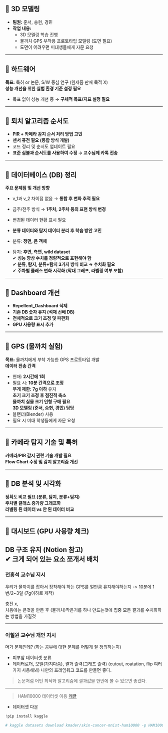 ## **📌 3D 모델링**

- **팀원:** 준서, 승현, 경민
- **작업 내용:**
    - 3D 모델링 학습 진행
    - 물까치 GPS 부착용 프로토타입 모델링 (도면 필요)
    - 도면이 어려우면 미대생들에게 자문 요청

---

## **📌 하드웨어**

 **목표:** 특허 or 논문, S/W 중심 연구 (완제품 판매 목적 X)  
 **성능 개선을 위한 실험 환경 기준 설정 필요**

- 목표 없이 성능 개선 중 → **구체적 목표/지표 설정 필요**

---

## **📌 퇴치 알고리즘 순서도**

- **PIR + 카메라 감지 순서 처리 방법 고민**
- **센서 퓨전 필요 (통합 방식 개발)**
- 코드 정리 및 순서도 업데이트 필요
- **표준 심볼과 순서도를 사용하여 수정 → 교수님께 카톡 전송**

---

## **📌 데이터베이스 (DB) 정리**

**주요 문제점 및 개선 방향**  
- v_1과 v_2 차이점 없음 → **통합 후 변화 추적 필요**  
-  금주/전주 방식 → **1주차, 2주차 등의 표현 방식 변경**  
-  변경된 데이터 현황 표시 필요  
-  **분류 데이터와 탐지 데이터 분리 후 학습 방안 고민**

- 분류: **정면, 큰 객체**
- 탐지: **후면, 측면, wild dataset**  
    ✔ **성능 향상 수치를 정량적으로 표현해야 함**  
    ✔ **분류, 탐지, 분류+탐지 3가지 방식 비교 → 수치화 필요**  
    ✔ **주차별 클래스 변화 시각화 (막대 그래프, 라벨링 여부 포함)**

---

## **📌 Dashboard 개선**

- **Repellent_Dashboard 삭제**
- **기존 DB 숫자 유지 (석재 선배 DB)**
- **전체적으로 크기 조정 및 파편화**
- **GPU 사용량 표시 추가**

---

## **📌 GPS (물까치 실험)**

**목표:** 물까치에게 부착 가능한 GPS 프로토타입 개발  
**데이터 전송 간격**

- 현재: **2시간에 1회**
- 필요 시: **10분 간격으로 조정**  
     **무게 제한:** **7g 이하** 유지  
     **초기 크기 조정 후 점진적 축소**  
     **물까치 실물 크기 인형 구매 필요**  
     **3D 모델링 (준서, 승현, 경민) 담당**
- 블랜더(Blender) 사용
- 필요 시 미대 학생들에게 자문 요청

---

## **📌 카메라 탐지 기술 및 특허**

 **카메라/PIR 감지 관련 기술 개발 필요**  
 **Flow Chart 수정 및 감지 알고리즘 개선**

---

## **📌 DB 분석 및 시각화**

 **정확도 비교 필요 (분류, 탐지, 분류+탐지)**  
 **주차별 클래스 증가량 그래프화**  
 **라벨링 된 데이터 vs 안 된 데이터 비교**

---

## **📌 대시보드 (GPU 사용량 체크)**

**DB 구조 유지 (Notion 참고)**  
✔ **크게 되어 있는 요소 쪼개서 배치**
---
### 전흥석 교수님 지시 
우리가 물까치를 잡아서 장착해야 하는 GPS를 얼만큼 유지해야하는지  -> 10분에 1번/2~3일 (7g이하로 제작)

충전 x,  
처음에는 큰것을 만든 후 (물까치)작은거를 하나 만드는것에 집중
모든 결과를 수치화하는 방법을 가질것

---
### 이철원 교수님 개인 지시
머가 문제인데? (하는 공부에 대한 문제를 어떻게 잘 정의하는지)
- 피부암 데이터셋 분류
- 데이터로더, 모델(가져다씀), 결과 출력(그래프 출력)
(cutout, roatation, flip 여러가지 사용해봐)
나만의 프레임워크 코드를 만들면 좋다.
> 논문처럼 어떤 최적화 알고리즘에 결과값을 한번에 볼 수 있으면 좋겠다.


---
>HAM10000 데이터셋 이용 [캐글](https://www.kaggle.com/datasets/kmader/skin-cancer-mnist-ham10000)
- 데이터셋 다운
```python
!pip install kaggle

# kaggle datasets download kmader/skin-cancer-mnist-ham10000 -p HAM10000 --unzip
```



